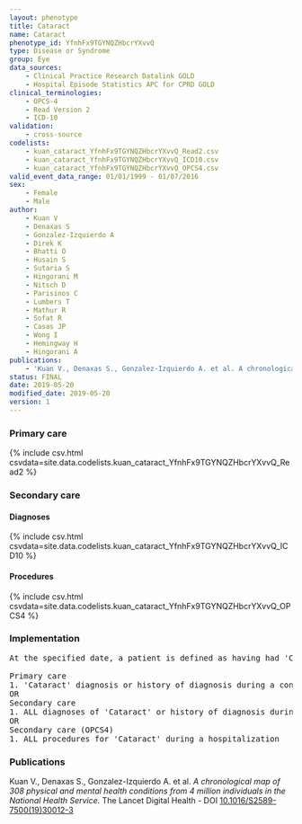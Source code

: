 ```yaml
---
layout: phenotype
title: Cataract
name: Cataract
phenotype_id: YfnhFx9TGYNQZHbcrYXvvQ 
type: Disease or Syndrome
group: Eye
data_sources: 
    - Clinical Practice Research Datalink GOLD
    - Hospital Episode Statistics APC for CPRD GOLD
clinical_terminologies: 
    - OPCS-4
    - Read Version 2
    - ICD-10
validation: 
    - cross-source
codelists: 
    - kuan_cataract_YfnhFx9TGYNQZHbcrYXvvQ_Read2.csv
    - kuan_cataract_YfnhFx9TGYNQZHbcrYXvvQ_ICD10.csv
    - kuan_cataract_YfnhFx9TGYNQZHbcrYXvvQ_OPCS4.csv
valid_event_data_range: 01/01/1999 - 01/07/2016
sex: 
    - Female
    - Male
author: 
    - Kuan V
    - Denaxas S
    - Gonzalez-Izquierdo A
    - Direk K
    - Bhatti O
    - Husain S
    - Sutaria S
    - Hingorani M
    - Nitsch D
    - Parisinos C
    - Lumbers T
    - Mathur R
    - Sofat R
    - Casas JP
    - Wong I
    - Hemingway H
    - Hingorani A
publications: 
    - 'Kuan V., Denaxas S., Gonzalez-Izquierdo A. et al. A chronological map of 308 physical and mental health conditions from 4 million individuals in the National Health Service. The Lancet Digital Health - DOI: 10.1016/S2589-7500(19)30012-3' 
status: FINAL
date: 2019-05-20
modified_date: 2019-05-20
version: 1
---
```

### Primary care 
{% include csv.html csvdata=site.data.codelists.kuan_cataract_YfnhFx9TGYNQZHbcrYXvvQ_Read2 %}
### Secondary care 
#### Diagnoses 
{% include csv.html csvdata=site.data.codelists.kuan_cataract_YfnhFx9TGYNQZHbcrYXvvQ_ICD10 %}
#### Procedures 
{% include csv.html csvdata=site.data.codelists.kuan_cataract_YfnhFx9TGYNQZHbcrYXvvQ_OPCS4 %}
### Implementation 
<pre>At the specified date, a patient is defined as having had 'Cataract' IF they meet the criteria for any of the following on or before the specified date. The earliest date on which the individual meets any of the following criteria on or before the specified date is defined as the first event date:

Primary care
1. 'Cataract' diagnosis or history of diagnosis during a consultation 
OR
Secondary care
1. ALL diagnoses of 'Cataract' or history of diagnosis during a hospitalization
OR
Secondary care (OPCS4)
1. ALL procedures for 'Cataract' during a hospitalization</pre> 
 
### Publications 
Kuan V., Denaxas S., Gonzalez-Izquierdo A. et al. _A chronological map of 308 physical and mental health conditions from 4 million individuals in the National Health Service_. The Lancet Digital Health - DOI <a href='https://www.thelancet.com/journals/landig/article/PIIS2589-7500(19)30012-3/fulltext'>10.1016/S2589-7500(19)30012-3</a>